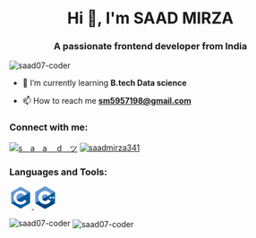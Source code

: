 <h1 align="center">Hi 👋, I'm SAAD MIRZA</h1>
<h3 align="center">A passionate frontend developer from India</h3>


<p align="left"> <img src="https://komarev.com/ghpvc/?username=saad07-coder&label=Profile%20views&color=0e75b6&style=flat" alt="saad07-coder" /> </p>

- 🌱 I’m currently learning **B.tech Data science**

- 📫 How to reach me **sm5957198@gmail.com**

<h3 align="left">Connect with me:</h3>
<p align="left">
<a href="https://fb.com/s　a　a　 d　ツ" target="blank"><img align="center" src="https://raw.githubusercontent.com/rahuldkjain/github-profile-readme-generator/master/src/images/icons/Social/facebook.svg" alt="s　a　a　 d　ツ" height="30" width="40" /></a>
<a href="https://instagram.com/saadmirza341" target="blank"><img align="center" src="https://raw.githubusercontent.com/rahuldkjain/github-profile-readme-generator/master/src/images/icons/Social/instagram.svg" alt="saadmirza341" height="30" width="40" /></a>
</p>

<h3 align="left">Languages and Tools:</h3>
<p align="left"> <a href="https://www.cprogramming.com/" target="_blank" rel="noreferrer"> <img src="https://raw.githubusercontent.com/devicons/devicon/master/icons/c/c-original.svg" alt="c" width="40" height="40"/> </a> <a href="https://www.w3schools.com/cpp/" target="_blank" rel="noreferrer"> <img src="https://raw.githubusercontent.com/devicons/devicon/master/icons/cplusplus/cplusplus-original.svg" alt="cplusplus" width="40" height="40"/> </a> </p>

<p><img align="left" src="https://github-readme-stats.vercel.app/api/top-langs?username=saad07-coder&show_icons=true&locale=en&layout=compact" alt="saad07-coder" /></p>

<p>&nbsp;<img align="center" src="https://github-readme-stats.vercel.app/api?username=saad07-coder&show_icons=true&locale=en" alt="saad07-coder" /></p>

